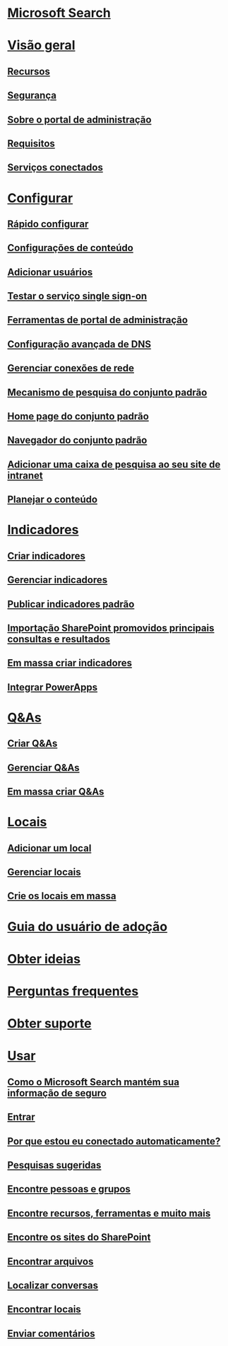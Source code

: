 # [Microsoft Search](microsoft-search.md)
# [Visão geral](why-microsoft-search.md)
## [Recursos](features.md)
## [Segurança](security.md)
## [Sobre o portal de administração](about-the-admin-portal.md)
## [Requisitos](requirements.md)
## [Serviços conectados](connected-services.md)
# [Configurar](set-up-microsoft-search.md)
## [Rápido configurar](quick-set-up.md)
## [Configurações de conteúdo](content-settings.md)
## [Adicionar usuários](add-users.md)
## [Testar o serviço single sign-on](test-single-sign-on.md)
## [Ferramentas de portal de administração](admin-portal-tools.md)
## [Configuração avançada de DNS](advanced-dns-configuration.md)
## [Gerenciar conexões de rede](manage-network-connections.md)
## [Mecanismo de pesquisa do conjunto padrão](set-default-search-engine.md)
## [Home page do conjunto padrão](set-default-homepage.md)
## [Navegador do conjunto padrão](set-default-browser.md)
## [Adicionar uma caixa de pesquisa ao seu site de intranet](add-a-search-box-to-your-intranet-site.md)
## [Planejar o conteúdo](plan-your-content.md)
# [Indicadores](create-and-manage-bookmarks.md)
## [Criar indicadores](create-bookmarks.md)
## [Gerenciar indicadores](manage-bookmarks.md)
## [Publicar indicadores padrão](publish-default-bookmarks.md)
## [Importação SharePoint promovidos principais consultas e resultados](import-sharepoint-promoted-results-and-top-queries.md)
## [Em massa criar indicadores](bulk-create-bookmarks.md)
## [Integrar PowerApps](integrate-powerapps.md)
# [Q&As](create-and-manage-qas.md)
## [Criar Q&As](create-qas.md)
## [Gerenciar Q&As](manage-qas.md)
## [Em massa criar Q&As](bulk-create-qas.md)
# [Locais](locations.md)
## [Adicionar um local](add-a-location.md)
## [Gerenciar locais](manage-locations.md)
## [Crie os locais em massa](bulk-create-locations.md)
# [Guia do usuário de adoção](user-adoption-guide.md)
# [Obter ideias](get-insights.md)
# [Perguntas frequentes](faqs.md)
# [Obter suporte](get-support.md)
# [Usar](use/about-microsoft-search.md)
## [Como o Microsoft Search mantém sua informação de seguro](use/how-microsoft-search-keeps-your-info-secure.md)
## [Entrar](use/sign-in.md)
## [Por que estou eu conectado automaticamente?](use/why-am-i-automatically-signed-in.md)
## [Pesquisas sugeridas](use/suggested-searches.md)
## [Encontre pessoas e grupos](use/find-people-and-groups.md)
## [Encontre recursos, ferramentas e muito mais](use/find-resources-tools-and-more.md)
## [Encontre os sites do SharePoint](use/find-sharepoint-sites.md)
## [Encontrar arquivos](use/find-files.md)
## [Localizar conversas](use/find-conversations.md)
## [Encontrar locais](use/find-locations.md)
## [Enviar comentários](use/send-feedback.md)